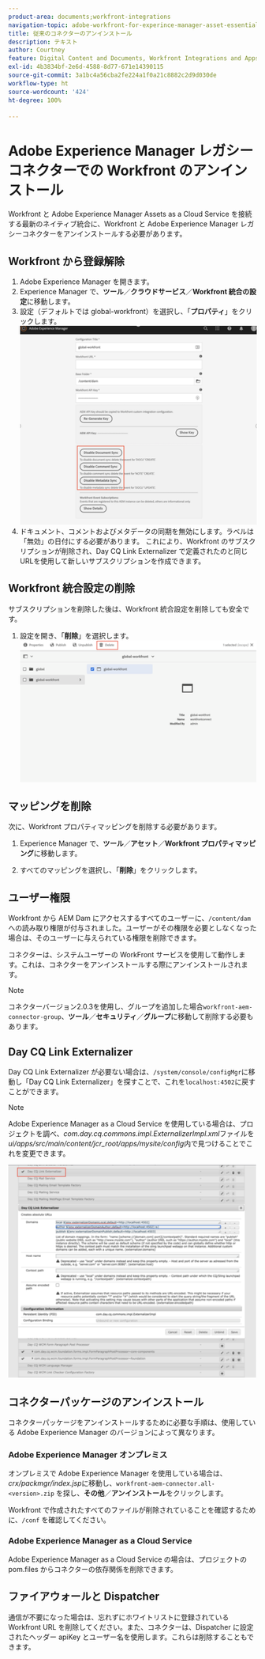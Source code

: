 ```yaml
---
product-area: documents;workfront-integrations
navigation-topic: adobe-workfront-for-experince-manager-asset-essentials
title: 従来のコネクターのアンインストール
description: テキスト
author: Courtney
feature: Digital Content and Documents, Workfront Integrations and Apps
exl-id: 4b3834bf-2e6d-4588-8d77-671e14390115
source-git-commit: 3a1bc4a56cba2fe224a1f0a21c8882c2d9d030de
workflow-type: ht
source-wordcount: '424'
ht-degree: 100%

---
```


# Adobe Experience Manager レガシーコネクターでの Workfront のアンインストール

Workfront と Adobe Experience Manager Assets as a Cloud Service を接続する最新のネイティブ統合に、Workfront と Adobe Experience Manager レガシーコネクターをアンインストールする必要があります。

## Workfront から登録解除

1. Adobe Experience Manager を開きます。
1. Experience Manager で、**ツール**／**クラウドサービス**／**Workfront 統合の設定**&#x200B;に移動します。
1. 設定（デフォルトでは global-workfront）を選択し、「**プロパティ**」をクリックします。
   ![Workfront から登録解除](assets/unsubscribe-from-workfront.png)
1. ドキュメント、コメントおよびメタデータの同期を無効にします。ラベルは「無効」の日付にする必要があります。
これにより、Workfront のサブスクリプションが削除され、Day CQ Link Externalizer で定義されたのと同じURLを使用して新しいサブスクリプションを作成できます。

## Workfront 統合設定の削除

サブスクリプションを削除した後は、Workfront 統合設定を削除しても安全です。

1. 設定を開き、「**削除**」を選択します。
   ![設定を削除](assets/delete-wf-configuration.png)

## マッピングを削除

次に、Workfront プロパティマッピングを削除する必要があります。

1. Experience Manager で、**ツール**／**アセット**／**Workfront プロパティマッピング**&#x200B;に移動します。

1. すべてのマッピングを選択し、「**削除**」をクリックします。

## ユーザー権限

Workfront から AEM Dam にアクセスするすべてのユーザーに、`/content/dam` への読み取り権限が付与されました。ユーザーがその権限を必要としなくなった場合は、そのユーザーに与えられている権限を削除できます。

コネクターは、システムユーザーの WorkFront サービスを使用して動作します。これは、コネクターをアンインストールする際にアンインストールされます。

>[!NOTE]
>
>コネクターバージョン2.0.3を使用し、グループを追加した場合`workfront-aem-connector-group`、**ツール**／**セキュリティ**／**グループ**&#x200B;に移動して削除する必要もあります。

## Day CQ Link Externalizer

Day CQ Link Externalizer が必要ない場合は、`/system/console/configMgr`に移動し「Day CQ Link Externalizer」を探すことで、これを`localhost:4502`に戻すことができます。

>[!NOTE]
>
>Adobe Experience Manager as a Cloud Service を使用している場合は、プロジェクトを調べ、_com.day.cq.commons.impl.ExternalizerImpl.xml_&#x200B;ファイルを&#x200B;_ui/apps/src/main/content/jcr_root/apps/mysite/config_&#x200B;内で見つけることでこれを変更できます。

![Day CQ Link Externalizer](assets/Day-CQ-Link-Externalizer.png)

## コネクターパッケージのアンインストール

コネクターパッケージをアンインストールするために必要な手順は、使用している Adobe Experience Manager のバージョンによって異なります。

### Adobe Experience Manager オンプレミス

オンプレミスで Adobe Experience Manager を使用している場合は、_crx/packmgr/index.jsp_&#x200B;に移動し、`workfront-aem-connector.all-<version>.zip` を探し、**その他**／**アンインストール**&#x200B;をクリックします。

Workfront で作成されたすべてのファイルが削除されていることを確認するために、`/conf` を確認してください。

### Adobe Experience Manager as a Cloud Service

Adobe Experience Manager as a Cloud Service の場合は、プロジェクトの pom.files からコネクターの依存関係を削除できます。

## ファイアウォールと Dispatcher

通信が不要になった場合は、忘れずにホワイトリストに登録されている Workfront URL を削除してください。また、コネクターは、Dispatcher に設定されたヘッダー apiKey とユーザー名を使用します。これらは削除することもできます。
